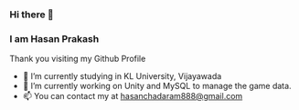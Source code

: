 ### Hi there 👋
### I am Hasan Prakash

Thank you visiting my Github Profile

- 🔭 I’m currently studying in KL University, Vijayawada
- 🌱 I’m currently working on Unity and MySQL to manage the game data.
- 📫 You can contact my at hasanchadaram888@gmail.com
